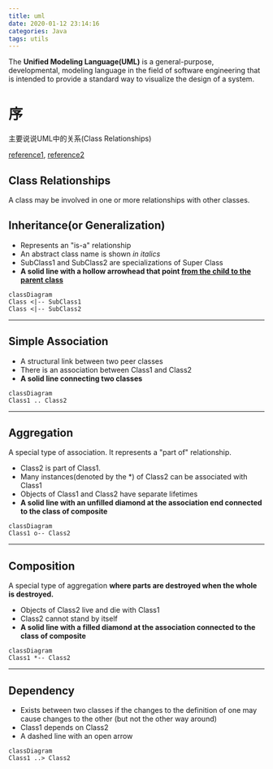 ```yaml
---
title: uml
date: 2020-01-12 23:14:16
categories: Java
tags: utils
---
```


The **Unified Modeling Language(UML)** is a general-purpose, developmental, modeling language in the field of software engineering that is intended to provide a standard way to visualize the design of a system.

<!-- more -->

# 序

主要说说UML中的关系(Class Relationships)

[reference1](https://www.visual-paradigm.com/cn/guide/), [reference2](https://support.typora.io/Draw-Diagrams-With-Markdown/)

## Class Relationships

A class may be involved in one or more relationships with other classes.

## Inheritance(or Generalization)

- Represents an "is-a" relationship
- An abstract class name is shown *in italics*
- SubClass1 and SubClass2 are specializations of Super Class
- **A solid line with a hollow arrowhead that point <u>from the child to the parent class</u>**

```mermaid
classDiagram
Class <|-- SubClass1
Class <|-- SubClass2 
```



---

## Simple Association

- A structural link between two peer classes
- There is an association between Class1 and Class2
- **A solid line connecting two classes**

```mermaid
classDiagram
Class1 .. Class2
```



---

## Aggregation

A special type of association. It represents a "part of" relationship.

- Class2 is part of Class1.
- Many instances(denoted by the *) of Class2 can be associated with Class1
- Objects of Class1 and Class2 have separate lifetimes
- **A solid line with an unfilled diamond at the association end connected to the class of composite**

```mermaid
classDiagram
Class1 o-- Class2
```

---

## Composition

A special type of aggregation **where parts are destroyed when the whole is destroyed.**

- Objects of Class2 live and die with Class1
- Class2 cannot stand by itself
- **A solid line with a filled diamond at the association connected to the class of composite**

```mermaid
classDiagram
Class1 *-- Class2
```

---

## Dependency

- Exists between two classes if the changes to the definition of one may cause changes to the other (but not the other way around)
- Class1 depends on Class2
- A dashed line with an open arrow

```mermaid
classDiagram
Class1 ..> Class2
```




